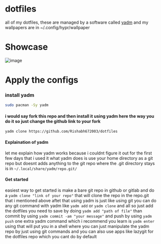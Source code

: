 # dotfiles

all of my dotfiles,
these are managed by a software called [yadm](https://github.com/TheLocehiliosan/yadm) and my wallpapers are in ~/.config/hypr/wallpaper

# Showcase

![image](https://user-images.githubusercontent.com/53911515/205472813-86d27f48-65fa-4381-a77e-fedb7ec1ee1c.png)

# Apply the configs

### install yadm

```sh
sudo pacman -Sy yadm
```

#### i would say fork this repo and then install it using yadm here the way you do it so just change the github link to your fork

```
yadm clone https://github.com/Rishabh672003/dotfiles
```

#### Explaination of yadm

let me explain how yadm works because i couldnt figure it out for the first few
days that i used it
what yadm does is use your home directory as a git repo but doesnt adds anything to the git repo where the .git directory stays is in `~/.local/share/yadm/repo.git/`
#### Get started

easiest way to get started is make a bare git repo in github or gitlab and do a
`yadm clone "link of your repo"`
that will clone the repo in the repo.git that i mentioned above
aftet that using yadm is just like using git you can do any git command with yadm like `yadm add` or `yadm clone` and all 
so just add the dotfiles you need to save by doing `yadm add "path of file"`
than commit by using `yadm commit -am "your message"` and push by using `yadm push`
one extra yadm command which i recommend you learn is `yadm enter` using that will put you in a shell where you can just manipulate the yadm repo by just using git commands and you can also use apps like lazygit for the dotfiles repo which you cant do by default
